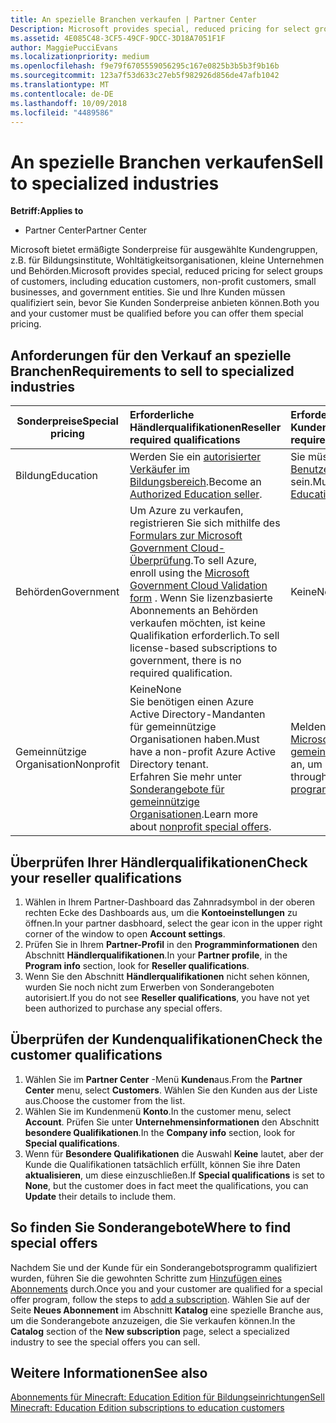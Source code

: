 ```yaml
---
title: An spezielle Branchen verkaufen | Partner Center
Description: Microsoft provides special, reduced pricing for select groups of customers, including education customers, non-profit customers, and government users.
ms.assetid: 4E085C48-3CF5-49CF-9DCC-3D18A7051F1F
author: MaggiePucciEvans
ms.localizationpriority: medium
ms.openlocfilehash: f9e79f6705559056295c167e0825b3b5b3f9b16b
ms.sourcegitcommit: 123a7f53d633c27eb5f982926d856de47afb1042
ms.translationtype: MT
ms.contentlocale: de-DE
ms.lasthandoff: 10/09/2018
ms.locfileid: "4489586"
---
```

# <a name="sell-to-specialized-industries"></a><span data-ttu-id="d8ad7-102">An spezielle Branchen verkaufen</span><span class="sxs-lookup"><span data-stu-id="d8ad7-102">Sell to specialized industries</span></span>

**<span data-ttu-id="d8ad7-103">Betriff:</span><span class="sxs-lookup"><span data-stu-id="d8ad7-103">Applies to</span></span>**

-  <span data-ttu-id="d8ad7-104">Partner Center</span><span class="sxs-lookup"><span data-stu-id="d8ad7-104">Partner Center</span></span>

<span data-ttu-id="d8ad7-105">Microsoft bietet ermäßigte Sonderpreise für ausgewählte Kundengruppen, z.B. für Bildungsinstitute, Wohltätigkeitsorganisationen, kleine Unternehmen und Behörden.</span><span class="sxs-lookup"><span data-stu-id="d8ad7-105">Microsoft provides special, reduced pricing for select groups of customers, including education customers, non-profit customers, small businesses, and government entities.</span></span> <span data-ttu-id="d8ad7-106">Sie und Ihre Kunden müssen qualifiziert sein, bevor Sie Kunden Sonderpreise anbieten können.</span><span class="sxs-lookup"><span data-stu-id="d8ad7-106">Both you and your customer must be qualified before you can offer them special pricing.</span></span> 

## <a name="requirements-to-sell-to-specialized-industries"></a><span data-ttu-id="d8ad7-107">Anforderungen für den Verkauf an spezielle Branchen</span><span class="sxs-lookup"><span data-stu-id="d8ad7-107">Requirements to sell to specialized industries</span></span>

|**<span data-ttu-id="d8ad7-108">Sonderpreise</span><span class="sxs-lookup"><span data-stu-id="d8ad7-108">Special pricing</span></span>**   |**<span data-ttu-id="d8ad7-109">Erforderliche Händlerqualifikationen</span><span class="sxs-lookup"><span data-stu-id="d8ad7-109">Reseller required qualifications</span></span>**   |**<span data-ttu-id="d8ad7-110">Erforderliche Kundenqualifikationen</span><span class="sxs-lookup"><span data-stu-id="d8ad7-110">Customer required qualifications</span></span>**   |
|----------------------------|:---------------------------------|:------------------------------------------|
|<span data-ttu-id="d8ad7-111">Bildung</span><span class="sxs-lookup"><span data-stu-id="d8ad7-111">Education</span></span>   |<span data-ttu-id="d8ad7-112">Werden Sie ein [autorisierter Verkäufer im Bildungsbereich](https://www.mepn.com).</span><span class="sxs-lookup"><span data-stu-id="d8ad7-112">Become an [Authorized Education seller](https://www.mepn.com).</span></span>   | <span data-ttu-id="d8ad7-113">Sie müssen ein [qualifizierter Benutzer von Bildungsangeboten](http://www.microsoftvolumelicensing.com/DocumentSearch.aspx?Mode=3&DocumentTypeId=7) sein.</span><span class="sxs-lookup"><span data-stu-id="d8ad7-113">Must be a [Qualified Education User](http://www.microsoftvolumelicensing.com/DocumentSearch.aspx?Mode=3&DocumentTypeId=7).</span></span>   |
|<span data-ttu-id="d8ad7-114">Behörden</span><span class="sxs-lookup"><span data-stu-id="d8ad7-114">Government</span></span>   |<span data-ttu-id="d8ad7-115">Um Azure zu verkaufen, registrieren Sie sich mithilfe des [Formulars zur Microsoft Government Cloud-Überprüfung](http://azuregov.microsoft.com/csp).</span><span class="sxs-lookup"><span data-stu-id="d8ad7-115">To sell Azure, enroll using the [Microsoft Government Cloud Validation form](http://azuregov.microsoft.com/csp) .</span></span> <span data-ttu-id="d8ad7-116">Wenn Sie lizenzbasierte Abonnements an Behörden verkaufen möchten, ist keine Qualifikation erforderlich.</span><span class="sxs-lookup"><span data-stu-id="d8ad7-116">To sell license-based subscriptions to government, there is no required qualification.</span></span>|   <span data-ttu-id="d8ad7-117">Keine</span><span class="sxs-lookup"><span data-stu-id="d8ad7-117">None</span></span>|
|<span data-ttu-id="d8ad7-118">Gemeinnützige Organisation</span><span class="sxs-lookup"><span data-stu-id="d8ad7-118">Nonprofit</span></span>  |<span data-ttu-id="d8ad7-119">Keine</span><span class="sxs-lookup"><span data-stu-id="d8ad7-119">None</span></span><br><span data-ttu-id="d8ad7-120">Sie benötigen einen Azure Active Directory-Mandanten für gemeinnützige Organisationen haben.</span><span class="sxs-lookup"><span data-stu-id="d8ad7-120">Must have a non-profit Azure Active Directory tenant.</span></span><br><span data-ttu-id="d8ad7-121">Erfahren Sie mehr unter [Sonderangebote für gemeinnützige Organisationen](https://assetsprod.microsoft.com/mpn/en-us/nonprofit-skus-in-csp-faq.pdf).</span><span class="sxs-lookup"><span data-stu-id="d8ad7-121">Learn more about [nonprofit special offers](https://assetsprod.microsoft.com/mpn/en-us/nonprofit-skus-in-csp-faq.pdf).</span></span>   |<span data-ttu-id="d8ad7-122">Melden Sie sich über das [Microsoft-Programm für gemeinnützige Organisationen](https://nonprofit.microsoft.com/#/register) an, um berechtigt zu sein.</span><span class="sxs-lookup"><span data-stu-id="d8ad7-122">Sign up through the [Microsoft nonprofit program](https://nonprofit.microsoft.com/#/register) to be eligible.</span></span>   |


## <a name="check-your-reseller-qualifications"></a><span data-ttu-id="d8ad7-123">Überprüfen Ihrer Händlerqualifikationen</span><span class="sxs-lookup"><span data-stu-id="d8ad7-123">Check your reseller qualifications</span></span>

1.  <span data-ttu-id="d8ad7-124">Wählen in Ihrem Partner-Dashboard das Zahnradsymbol in der oberen rechten Ecke des Dashboards aus, um die **Kontoeinstellungen** zu öffnen.</span><span class="sxs-lookup"><span data-stu-id="d8ad7-124">In your partner dasbhoard, select the gear icon in the upper right corner of the window to open **Account settings**.</span></span>
2.  <span data-ttu-id="d8ad7-125">Prüfen Sie in Ihrem **Partner-Profil** in den **Programminformationen** den Abschnitt **Händlerqualifikationen**.</span><span class="sxs-lookup"><span data-stu-id="d8ad7-125">In your **Partner profile**, in the **Program info** section, look for **Reseller qualifications**.</span></span>
3.  <span data-ttu-id="d8ad7-126">Wenn Sie den Abschnitt **Händlerqualifikationen** nicht sehen können, wurden Sie noch nicht zum Erwerben von Sonderangeboten autorisiert.</span><span class="sxs-lookup"><span data-stu-id="d8ad7-126">If you do not see **Reseller qualifications**, you have not yet been authorized to purchase any special offers.</span></span>

## <a name="check-the-customer-qualifications"></a><span data-ttu-id="d8ad7-127">Überprüfen der Kundenqualifikationen</span><span class="sxs-lookup"><span data-stu-id="d8ad7-127">Check the customer qualifications</span></span>

1.  <span data-ttu-id="d8ad7-128">Wählen Sie im **Partner Center** -Menü **Kunden**aus.</span><span class="sxs-lookup"><span data-stu-id="d8ad7-128">From the **Partner Center** menu, select **Customers**.</span></span> <span data-ttu-id="d8ad7-129">Wählen Sie den Kunden aus der Liste aus.</span><span class="sxs-lookup"><span data-stu-id="d8ad7-129">Choose the customer from the list.</span></span>
2.  <span data-ttu-id="d8ad7-130">Wählen Sie im Kundenmenü **Konto**.</span><span class="sxs-lookup"><span data-stu-id="d8ad7-130">In the customer menu, select **Account**.</span></span> <span data-ttu-id="d8ad7-131">Prüfen Sie unter **Unternehmensinformationen** den Abschnitt **besondere Qualifikationen**.</span><span class="sxs-lookup"><span data-stu-id="d8ad7-131">In the **Company info** section, look for **Special qualifications**.</span></span>
3.  <span data-ttu-id="d8ad7-132">Wenn für **Besondere Qualifikationen** die Auswahl **Keine** lautet, aber der Kunde die Qualifikationen tatsächlich erfüllt, können Sie ihre Daten **aktualisieren**, um diese einzuschließen.</span><span class="sxs-lookup"><span data-stu-id="d8ad7-132">If **Special qualifications** is set to **None**, but the customer does in fact meet the qualifications, you can **Update** their details to include them.</span></span>

## <a name="where-to-find-special-offers"></a><span data-ttu-id="d8ad7-133">So finden Sie Sonderangebote</span><span class="sxs-lookup"><span data-stu-id="d8ad7-133">Where to find special offers</span></span>

<span data-ttu-id="d8ad7-134">Nachdem Sie und der Kunde für ein Sonderangebotsprogramm qualifiziert wurden, führen Sie die gewohnten Schritte zum [Hinzufügen eines Abonnements](create-a-new-subscription.md) durch.</span><span class="sxs-lookup"><span data-stu-id="d8ad7-134">Once you and your customer are qualified for a special offer program, follow the steps to [add a subscription](create-a-new-subscription.md).</span></span> <span data-ttu-id="d8ad7-135">Wählen Sie auf der Seite **Neues Abonnement** im Abschnitt **Katalog** eine spezielle Branche aus, um die Sonderangebote anzuzeigen, die Sie verkaufen können.</span><span class="sxs-lookup"><span data-stu-id="d8ad7-135">In the **Catalog** section of the **New subscription** page, select a specialized industry to see the special offers you can sell.</span></span>

## <a name="see-also"></a><span data-ttu-id="d8ad7-136">Weitere Informationen</span><span class="sxs-lookup"><span data-stu-id="d8ad7-136">See also</span></span>

[<span data-ttu-id="d8ad7-137">Abonnements für Minecraft: Education Edition für Bildungseinrichtungen</span><span class="sxs-lookup"><span data-stu-id="d8ad7-137">Sell Minecraft: Education Edition subscriptions to education customers</span></span>](minecraft-subscriptions.md)


 

 

 




